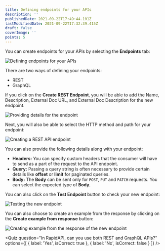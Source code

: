 ```yaml
---
title: Defining endpoints for your APIs
description: ''
publishedDate: 2021-09-22T17:49:44.101Z
lastModifiedDate: 2021-09-22T17:32:39.415Z
draft: false
coverImage: ''
points: 5
---
```


You can create endpoints for your APIs by selecting the **Endpoints** tab:

![Defining endpoints for your APIs](https://raw.githubusercontent.com/RapidAPI/DevRel-Stack-Data/production/learn/posts/rapidapi-hub-provider/images/image10.png)

There are two ways of defining your endpoints:

-   REST
-   GraphQL

If you click on the **Create REST Endpoint**, you will be able to add the Name, Description, External Doc URL, and External Doc Description for the new endpoint.

![Providing details for the endpoint](https://raw.githubusercontent.com/RapidAPI/DevRel-Stack-Data/production/learn/posts/rapidapi-hub-provider/images/image11.png)

Next, you will also be able to select the HTTP method and path for your endpoint:

![Creating a REST API endpoint](https://raw.githubusercontent.com/RapidAPI/DevRel-Stack-Data/production/learn/posts/rapidapi-hub-provider/images/image12.png)

You can also provide the following details along with your endpoint:

-   **Headers:** You can specify custom headers that the consumer will have to send as a part of the request to the API endpoint.
-   **Query:** Passing a query string is often necessary to provide certain details like **offset** or **limit** for paginated queries.
-   **Body:** The **Body** can be sent only for `POST`, `PUT` and `PATCH` requests. You can select the expected type of **Body**.

You can also click on the **Test Endpoint** button to check your new endpoint:

![Testing the new endpoint](https://raw.githubusercontent.com/RapidAPI/DevRel-Stack-Data/production/learn/posts/rapidapi-hub-provider/images/image13.png)

You can also choose to create an example from the response by clicking on the **Create example from response** button:

![Creating example from the response of the new endpoint](https://raw.githubusercontent.com/RapidAPI/DevRel-Stack-Data/production/learn/posts/rapidapi-hub-provider/images/image14.png)

<Quiz
	question="In RapidAPI, can you use both REST and GraphQL APIs?"
	options={[
		{
			label: 'Yes',
			isCorrect: true
		},
		{
			label: 'No',
			isCorrect: false
		}
	]}
/>
